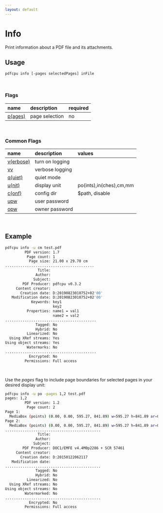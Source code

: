 ```yaml
---
layout: default
---
```


# Info

Print information about a PDF file and its attachments.

## Usage

```
pdfcpu info [-pages selectedPages] inFile
```

<br>

### Flags

| name                                    | description       | required
|:----------------------------------------|:------------------|:--------
| [p(ages)](getting_started/page_selection) | page selection    | no

<br>

### Common Flags

| name                                            | description     | values
|:------------------------------------------------|:----------------|:-------
| [v(erbose)](../getting_started/common_flags.md) | turn on logging |
| [vv](../getting_started/common_flags.md)        | verbose logging |
| [q(uiet)](../getting_started/common_flags.md)   | quiet mode      |
| [u(nit)](../getting_started/common_flags.md)    | display unit    | po(ints),in(ches),cm,mm
| [c(onf)](getting_started/common_flags.md)       | config dir      | $path, disable
| [upw](getting_started/common_flags.md)          | user password   |
| [opw](getting_started/common_flags.md)          | owner password  |

<br>

## Example

```sh
pdfcpu info -u cm test.pdf
         PDF version: 1.7
          Page count: 1
           Page size: 21.00 x 29.70 cm
.........................................
               Title:
              Author:
             Subject:
        PDF Producer: pdfcpu v0.3.2
     Content creator:
       Creation date: D:20190823010752+02'00'
   Modification date: D:20190823010752+02'00'
            Keywords: key1
                      key2
          Properties: name1 = val1
                      name2 = val2
..........................................
              Tagged: No
              Hybrid: No
          Linearized: No
  Using XRef streams: Yes
Using object streams: Yes
          Watermarks: No
..........................................
           Encrypted: No
         Permissions: Full access
```
<br>

Use the *pages* flag to include page boundaries for selected pages in your desired display unit:
```sh
pdfcpu info -u po -pages 1,2 test.pdf
pages: 1,2
         PDF version: 1.2
          Page count: 2
Page 1:
  MediaBox (points) (0.00, 0.00, 595.27, 841.89) w=595.27 h=841.89 ar=0.71  = CropBox, TrimBox, BleedBox, ArtBox
Page 2:
  MediaBox (points) (0.00, 0.00, 595.27, 841.89) w=595.27 h=841.89 ar=0.71  = CropBox, TrimBox, BleedBox, ArtBox
............................................
               Title:
              Author:
             Subject:
        PDF Producer: DOC1/EMFE v4.4M0p2286 + SCR 57461
     Content creator:
       Creation date: D:20150122062117
   Modification date:
............................................
              Tagged: No
              Hybrid: No
          Linearized: No
  Using XRef streams: No
Using object streams: No
         Watermarked: No
............................................
           Encrypted: No
         Permissions: Full access
```
